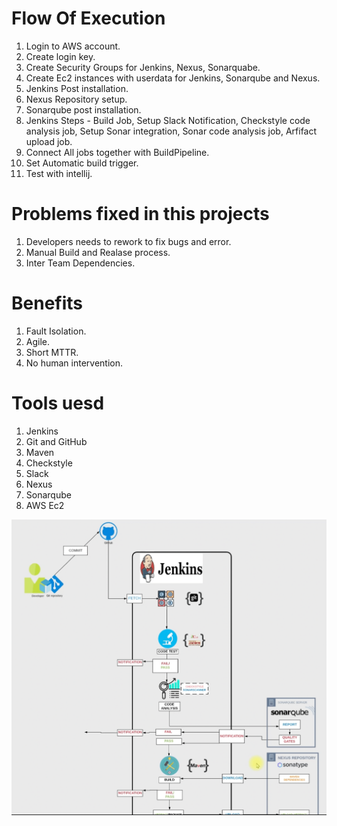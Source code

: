 # Flow Of Execution 
1. Login to AWS account. 
2. Create login key. 
3. Create Security Groups for Jenkins, Nexus, Sonarquabe. 
4. Create Ec2 instances with userdata for Jenkins, Sonarqube and Nexus.
5. Jenkins Post installation. 
6. Nexus Repository setup. 
7. Sonarqube post installation. 
8. Jenkins Steps - Build Job, Setup Slack Notification, Checkstyle code analysis job,
   Setup Sonar integration, Sonar code analysis job, Arfifact upload job. 
9. Connect All jobs together with BuildPipeline. 
10. Set Automatic build trigger. 
11. Test with intellij. 

# Problems fixed in this projects
1. Developers needs to rework to fix bugs and error. 
2. Manual Build and Realase process. 
3. Inter Team Dependencies. 

# Benefits 
1. Fault Isolation. 
2. Agile. 
3. Short MTTR. 
4. No human intervention. 

# Tools uesd 
1. Jenkins 
2. Git and GitHub 
3. Maven
4. Checkstyle
5. Slack 
6. Nexus
7. Sonarqube
8. AWS Ec2

![image](Images/image.png)


